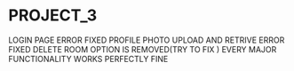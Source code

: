 # PROJECT_3

LOGIN PAGE ERROR FIXED
PROFILE PHOTO UPLOAD AND RETRIVE ERROR FIXED
DELETE ROOM OPTION IS REMOVED(TRY TO FIX )
EVERY MAJOR FUNCTIONALITY WORKS PERFECTLY FINE
